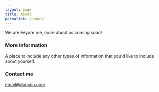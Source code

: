 ```yaml
---
layout: page
title: About
permalink: /about/
---
```


We are Eeyore.me, more about us coming soon!

### More Information

A place to include any other types of information that you'd like to include about yourself.

### Contact me

[email@domain.com](mailto:email@domain.com)
